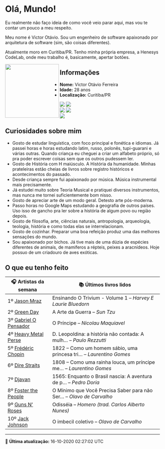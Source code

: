 # Olá, Mundo!

Eu realmente não faço ideia de como você veio parar aqui, mas vou te contar um pouco a meu respeito.

Meu nome é Victor Otávio. Sou um engenheiro de software apaixonado por arquitetura de software (sim, são coisas diferentes).

Atualmente moro em Curitiba/PR. Tenho minha própria empresa, a Henesys CodeLab, onde meu trabalho é, basicamente, apertar botões.

<img align="left" src="https://github.com/vctrtvfrrr/vctrtvfrrr/raw/master/octocat.png" alt="" width="175" />

## Informações

- **Nome:** Victor Otávio Ferreira
- **Idade:** 28 anos
- **Localização:** Curitiba/PR

[![](https://img.shields.io/badge/LinkedIn-victorotavio-blue)](https://www.linkedin.com/in/victorotavio/) [![](https://img.shields.io/badge/Twitter-@vctrtvfrrr-blue)](https://twitter.com/vctrtvfrrr)  
[![](https://img.shields.io/badge/GitHub-vctrtvfrrr-24292e)](https://github.com/vctrtvfrrr) [![](https://img.shields.io/badge/GitLab-vctrtvfrrr-ec5d16)](https://gitlab.com/vctrtvfrrr)  
[![](https://img.shields.io/badge/Email-victor@otavioferreira.com.br-red)](mailto:victor@otavioferreira.com.br)  

## Curiosidades sobre mim

-   Gosto de estudar linguística, com foco principal e fonética e idiomas. Já passei horas e horas estudando latim, russo, polonês, tupi-guarani e várias outras. Quando criança eu cheguei a criar um alfabeto próprio, só pra poder escrever coisas sem que os outros pudessem ler.
-   Gosto de História com H maiúsculo. A História da humanidade. Minhas prateleiras estão cheias de livros sobre registro históricos e acontecimentos do passado.
-   Desde criança sempre fui apaixonado por música. Música instrumental mais precisamente.
-   Já estudei muito sobre Teoria Musical e pratiquei diversos instrumentos, mas nunca me tornei suficientemente bom nisso.
-   Gosto de apreciar arte de um modo geral. Detesto arte pós-moderna.
-   Passo horas no Google Maps estudando a geografia de outros países. Uso isso de gancho pra ler sobre a história de algum povo ou região depois.
-   Gosto de filosofia, arte, ciências naturais, antropologia, arqueologia, teologia, história e como todas elas se interrelacionam.
-   Gosto de cozinhar. Preparar uma boa refeição produz uma das melhores sensações do mundo.
-   Sou apaixonado por bichos. Já tive mais de uma dúzia de espécies diferentes de animais, de mamiferos a répteis, peixes a aracnídeos. Hoje possuo de um criadouro de aves exóticas.


## O que eu tenho feito

|                           🎧 Artistas da semana                           |                      📚 Últimos livros lidos                      |
|---------------------------------------------------------------------------|-------------------------------------------------------------------|
| 1º [Jason Mraz](https://www.last.fm/music/Jason+Mraz)                     | Ensinando O Trivium - Volume 1	–	_Harvey E Laurie Bluedorn_         |
| 2º [Green Day](https://www.last.fm/music/Green+Day)                       | A Arte da Guerra	–	_Sun Tzu_                                        |
| 3º [Gabriel O Pensador](https://www.last.fm/music/Gabriel+O+Pensador)     | O Príncipe	–	_Nicolau Maquiavel_                                    |
| 4º [Heavy Metal Perse](https://www.last.fm/music/Heavy+Metal+Perse)       | D. Leopoldina: a história não contada: A mulh…	–	_Paulo Rezzutti_   |
| 5º [Frédéric Chopin](https://www.last.fm/music/Fr%C3%A9d%C3%A9ric+Chopin) | 1822 – Como um homem sábio, uma princesa tri…	–	_Laurentino Gomes_  |
| 6º [Dire Straits](https://www.last.fm/music/Dire+Straits)                 | 1808 – Como uma rainha louca, um príncipe me…	–	_Laurentino Gomes_  |
| 7º [Djavan](https://www.last.fm/music/Djavan)                             | 1565: Enquanto o Brasil nascia: A aventura de p…	–	_Pedro Doria_    |
| 8º [Foster the People](https://www.last.fm/music/Foster+the+People)       | O Mínimo que Você Precisa Saber para não Ser…	–	_Olavo de Carvalho_ |
| 9º [Guns N' Roses](https://www.last.fm/music/Guns+N%27+Roses)             | Odisséia	–	_Homero (trad. Carlos Alberto Nunes)_                    |
| 10º [Jack Johnson](https://www.last.fm/music/Jack+Johnson)                | O imbecil coletivo	–	_Olavo de Carvalho_                            |


---

🚀 **Última atualização:** 16-10-2020 02:27:02 UTC